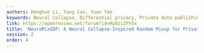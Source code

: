 ```yaml
---
authors: Donghao Li, Yang Cao, Yuan Yao
keywords: Neural Collapse, Differential privacy, Private data publishing, Mixup
link: https://openreview.net/forum?id=HyOziZFh5x
title: 'NeuroMixGDP: A Neural Collapse-Inspired Random Mixup for Private Data Release'
session: 2
order: 4
---
```


